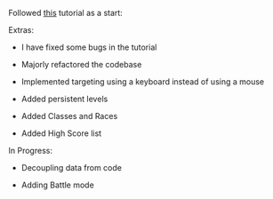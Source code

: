 Followed [this](http://www.roguebasin.com/index.php?title=Complete_Roguelike_Tutorial,_using_python%2Blibtcod) tutorial as a start:

Extras:

* I have fixed some bugs in the tutorial

* Majorly refactored the codebase

* Implemented targeting using a keyboard instead of using a mouse

* Added persistent levels

* Added Classes and Races

* Added High Score list


In Progress:

* Decoupling data from code

* Adding Battle mode
